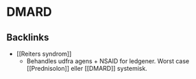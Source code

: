 # DMARD
## Backlinks
* [[Reiters syndrom]]
	* Behandles udfra agens + NSAID for ledgener. Worst case [[Prednisolon]] eller [[DMARD]] systemisk.

<!-- #anki/tag/med/Rheumatology #anki/deck/Medicine -->

<!-- {BearID:7E6C151F-F68F-4499-99FA-7833E236AC75-906-0000183B9CEEAFAC} -->
